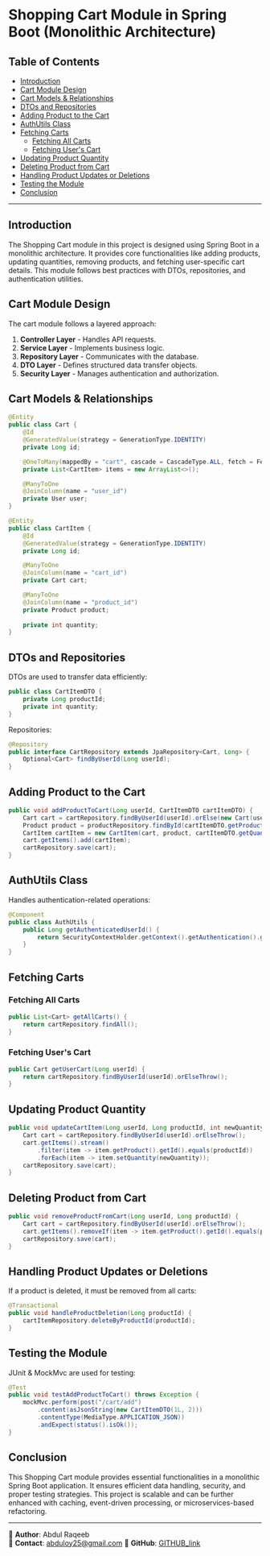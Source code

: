 # Shopping Cart Module in Spring Boot (Monolithic Architecture)

## Table of Contents
- [Introduction](#introduction)
- [Cart Module Design](#cart-module-design)
- [Cart Models & Relationships](#cart-models--relationships)
- [DTOs and Repositories](#dtos-and-repositories)
- [Adding Product to the Cart](#adding-product-to-the-cart)
- [AuthUtils Class](#authutils-class)
- [Fetching Carts](#fetching-carts)
  - [Fetching All Carts](#fetching-all-carts)
  - [Fetching User's Cart](#fetching-users-cart)
- [Updating Product Quantity](#updating-product-quantity)
- [Deleting Product from Cart](#deleting-product-from-cart)
- [Handling Product Updates or Deletions](#handling-product-updates-or-deletions)
- [Testing the Module](#testing-the-module)
- [Conclusion](#conclusion)

---

## Introduction
The Shopping Cart module in this project is designed using Spring Boot in a monolithic architecture. It provides core functionalities like adding products, updating quantities, removing products, and fetching user-specific cart details. This module follows best practices with DTOs, repositories, and authentication utilities.

## Cart Module Design
The cart module follows a layered approach:
1. **Controller Layer** - Handles API requests.
2. **Service Layer** - Implements business logic.
3. **Repository Layer** - Communicates with the database.
4. **DTO Layer** - Defines structured data transfer objects.
5. **Security Layer** - Manages authentication and authorization.

## Cart Models & Relationships
```java
@Entity
public class Cart {
    @Id
    @GeneratedValue(strategy = GenerationType.IDENTITY)
    private Long id;

    @OneToMany(mappedBy = "cart", cascade = CascadeType.ALL, fetch = FetchType.LAZY)
    private List<CartItem> items = new ArrayList<>();

    @ManyToOne
    @JoinColumn(name = "user_id")
    private User user;
}
```
```java
@Entity
public class CartItem {
    @Id
    @GeneratedValue(strategy = GenerationType.IDENTITY)
    private Long id;

    @ManyToOne
    @JoinColumn(name = "cart_id")
    private Cart cart;

    @ManyToOne
    @JoinColumn(name = "product_id")
    private Product product;
    
    private int quantity;
}
```

## DTOs and Repositories
DTOs are used to transfer data efficiently:
```java
public class CartItemDTO {
    private Long productId;
    private int quantity;
}
```
Repositories:
```java
@Repository
public interface CartRepository extends JpaRepository<Cart, Long> {
    Optional<Cart> findByUserId(Long userId);
}
```

## Adding Product to the Cart
```java
public void addProductToCart(Long userId, CartItemDTO cartItemDTO) {
    Cart cart = cartRepository.findByUserId(userId).orElse(new Cart(user));
    Product product = productRepository.findById(cartItemDTO.getProductId()).orElseThrow();
    CartItem cartItem = new CartItem(cart, product, cartItemDTO.getQuantity());
    cart.getItems().add(cartItem);
    cartRepository.save(cart);
}
```

## AuthUtils Class
Handles authentication-related operations:
```java
@Component
public class AuthUtils {
    public Long getAuthenticatedUserId() {
        return SecurityContextHolder.getContext().getAuthentication().getPrincipal();
    }
}
```

## Fetching Carts
### Fetching All Carts
```java
public List<Cart> getAllCarts() {
    return cartRepository.findAll();
}
```
### Fetching User's Cart
```java
public Cart getUserCart(Long userId) {
    return cartRepository.findByUserId(userId).orElseThrow();
}
```

## Updating Product Quantity
```java
public void updateCartItem(Long userId, Long productId, int newQuantity) {
    Cart cart = cartRepository.findByUserId(userId).orElseThrow();
    cart.getItems().stream()
        .filter(item -> item.getProduct().getId().equals(productId))
        .forEach(item -> item.setQuantity(newQuantity));
    cartRepository.save(cart);
}
```

## Deleting Product from Cart
```java
public void removeProductFromCart(Long userId, Long productId) {
    Cart cart = cartRepository.findByUserId(userId).orElseThrow();
    cart.getItems().removeIf(item -> item.getProduct().getId().equals(productId));
    cartRepository.save(cart);
}
```

## Handling Product Updates or Deletions
If a product is deleted, it must be removed from all carts:
```java
@Transactional
public void handleProductDeletion(Long productId) {
    cartItemRepository.deleteByProductId(productId);
}
```

## Testing the Module
JUnit & MockMvc are used for testing:
```java
@Test
public void testAddProductToCart() throws Exception {
    mockMvc.perform(post("/cart/add")
        .content(asJsonString(new CartItemDTO(1L, 2)))
        .contentType(MediaType.APPLICATION_JSON))
        .andExpect(status().isOk());
}
```

## Conclusion
This Shopping Cart module provides essential functionalities in a monolithic Spring Boot application. It ensures efficient data handling, security, and proper testing strategies. This project is scalable and can be further enhanced with caching, event-driven processing, or microservices-based refactoring.

---

📍 **Author**: Abdul Raqeeb  
📧 **Contact**: abduloy25@gmail.com 
🔗 **GitHub**: [GITHUB_link](https://github.com/Abddev-rqb)
